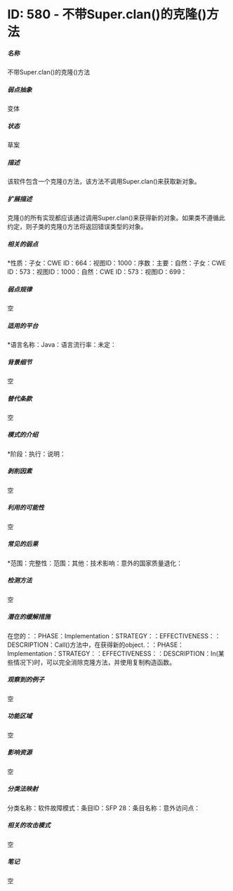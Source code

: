 # ID: 580 - 不带Super.clan()的克隆()方法
<h5>名称</h5>不带Super.clan()的克隆()方法
<h5>弱点抽象</h5>变体
<h5>状态</h5>草案
<h5>描述</h5>该软件包含一个克隆()方法，该方法不调用Super.clan()来获取新对象。
<h5>扩展描述</h5>克隆()的所有实现都应该通过调用Super.clan()来获得新的对象。如果类不遵循此约定，则子类的克隆()方法将返回错误类型的对象。
<h5>相关的弱点</h5>*性质：子女：CWE ID：664：视图ID：1000：序数：主要：自然：子女：CWE ID：573：视图ID：1000：自然：CWE ID：573：视图ID：699：
<h5>弱点规律</h5>空
<h5>适用的平台</h5>*语言名称：Java：语言流行率：未定：
<h5>背景细节</h5>空
<h5>替代条款</h5>空
<h5>模式的介绍</h5>*阶段：执行：说明：
<h5>剥削因素</h5>空
<h5>利用的可能性</h5>空
<h5>常见的后果</h5>*范围：完整性：范围：其他：技术影响：意外的国家质量退化：
<h5>检测方法</h5>空
<h5>潜在的缓解措施</h5>在您的：：PHASE：Implementation：STRATEGY：：EFFECTIVENESS：：DESCRIPTION：Call()方法中，在获得新的object.：：PHASE：Implementation：STRATEGY：：EFFECTIVENESS：：DESCRIPTION：In(某些情况下)时，可以完全消除克隆方法，并使用复制构造函数。
<h5>观察到的例子</h5>空
<h5>功能区域</h5>空
<h5>影响资源</h5>空
<h5>分类法映射</h5>分类名称：软件故障模式：条目ID：SFP 28：条目名称：意外访问点：
<h5>相关的攻击模式</h5>空
<h5>笔记</h5>空

